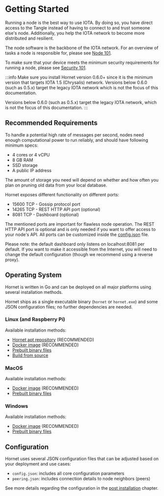 # Getting Started

Running a node is the best way to use IOTA. By doing so, you have direct access to the Tangle instead of having to
connect to and trust someone else's node. Additionally, you help the IOTA network to become more distributed and resilient.

The node software is the backbone of the IOTA network. For an overview of tasks a node is responsible for, please
see [Node 101](./nodes_101.md).

To make sure that your device meets the minimum security requirements for running a node, please
see [Security 101](./security_101.md).

:::info
Make sure you install Hornet version 0.6.0+ since it is the minimum version that targets IOTA 1.5 (Chrysalis) network.
Versions below 0.6.0 (such as 0.5.x) target the legacy IOTA network which is not the focus of this documentation.

 Versions below 0.6.0 (such as 0.5.x) target the legacy IOTA network, which is not the focus of this documentation.
:::
 
## Recommended Requirements

To handle a potential high rate of messages per second, nodes need enough computational power to run reliably, and
should have following minimum specs:

- 4 cores or 4 vCPU
- 8 GB RAM
- SSD storage
- A public IP address

The amount of storage you need will depend on whether and how often you plan on pruning old data from your local
database.

Hornet exposes different functionality on different ports:

- 15600 TCP - Gossip protocol port
- 14265 TCP - REST HTTP API port (optional)
- 8081 TCP - Dashboard (optional)

The mentioned ports are important for flawless node operation. The REST HTTP API port is optional and is only needed if
you want to offer access to your node's API. All ports can be customized inside
the [config.json](../post_installation/config.md) file.

Please note: the default dashboard only listens on localhost:8081 per default. If you want to make it accessible from
the Internet, you will need to change the default configuration (though we recommend using a reverse proxy).

## Operating System

Hornet is written in Go and can be deployed on all major platforms using several installation methods.

Hornet ships as a single executable binary (`hornet` or `hornet.exe`) and some JSON configuration files; no further
dependencies are needed.

### Linux (and Raspberry Pi)

Available installation methods:

- [Hornet apt repository](./installation_steps.md#hornet-apt-repository) (RECOMMENDED)
- [Docker image](./using_docker.md) (RECOMMENDED)
- [Prebuilt binary files](./installation_steps.md#pre-built-binaries)
- [Build from source](./installation_steps.md#build-from-source)

### MacOS

Available installation methods:

- [Docker image](./using_docker.md) (RECOMMENDED)
- [Prebuilt binary files](./installation_steps.md#pre-built-binaries)

### Windows

Available installation methods:

- [Docker image](./using_docker.md) (RECOMMENDED)
- [Prebuilt binary files](./installation_steps.md#pre-built-binaries)

## Configuration

Hornet uses several JSON configuration files that can be adjusted based on your deployment and use cases:

- `config.json`: includes all core configuration parameters
- `peering.json`: includes connection details to node neighbors (peers)

See more details regarding the configuration in the [post installation](../post_installation/post_installation.md)
chapter.

